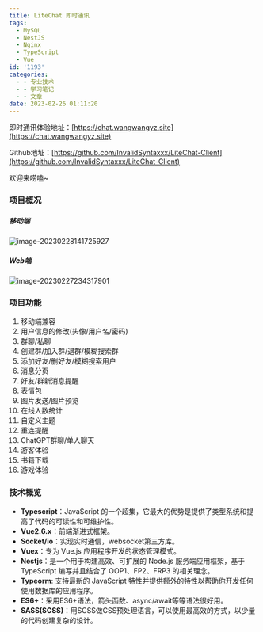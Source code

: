 ```yaml
---
title: LiteChat 即时通讯
tags:
  - MySQL
  - NestJS
  - Nginx
  - TypeScript
  - Vue
id: '1193'
categories:
  - - 专业技术
  - - 学习笔记
  - - 文章
date: 2023-02-26 01:11:20
---
```


即时通讯体验地址：[https://chat.wangwangyz.site](https://chat.wangwangyz.site)

Github地址：[https://github.com/InvalidSyntaxxx/LiteChat-Client](https://github.com/InvalidSyntaxxx/LiteChat-Client)

欢迎来唠嗑~

### 项目概况

##### 移动端

![image-20230228141725927](https://redamancy9189.oss-cn-beijing.aliyuncs.com/%E4%B8%AA%E4%BA%BA%E5%9B%BE%E5%BA%8A/image-20230228141725927.png)

##### Web端

![image-20230227234317901](https://redamancy9189.oss-cn-beijing.aliyuncs.com/%E4%B8%AA%E4%BA%BA%E5%9B%BE%E5%BA%8A/image-20230227234317901.png)
<!-- more -->
### 项目功能

1.  移动端兼容
2.  用户信息的修改(头像/用户名/密码)
3.  群聊/私聊
4.  创建群/加入群/退群/模糊搜索群
5.  添加好友/删好友/模糊搜索用户
6.  消息分页
7.  好友/群新消息提醒
8.  表情包
9.  图片发送/图片预览
10.  在线人数统计
11.  自定义主题
12.  重连提醒
13.  ChatGPT群聊/单人聊天
14.  游客体验
15.  书籍下载
16.  游戏体验

### 技术概览

*   **Typescript**：JavaScript 的一个超集，它最大的优势是提供了类型系统和提高了代码的可读性和可维护性。
*   **Vue2.6.x**：前端渐进式框架。
*   **Socket/io**：实现实时通信，websocket第三方库。
*   **Vuex**：专为 Vue.js 应用程序开发的状态管理模式。
*   **Nestjs**：是一个用于构建高效、可扩展的 Node.js 服务端应用框架，基于 TypeScript 编写并且结合了 OOP1、FP2、FRP3 的相关理念。
*   **Typeorm**: 支持最新的 JavaScript 特性并提供额外的特性以帮助你开发任何使用数据库的应用程序。
*   **ES6+**：采用ES6+语法，箭头函数、async/await等等语法很好用。
*   **SASS(SCSS)**：用SCSS做CSS预处理语言，可以使用最高效的方式，以少量的代码创建复杂的设计。